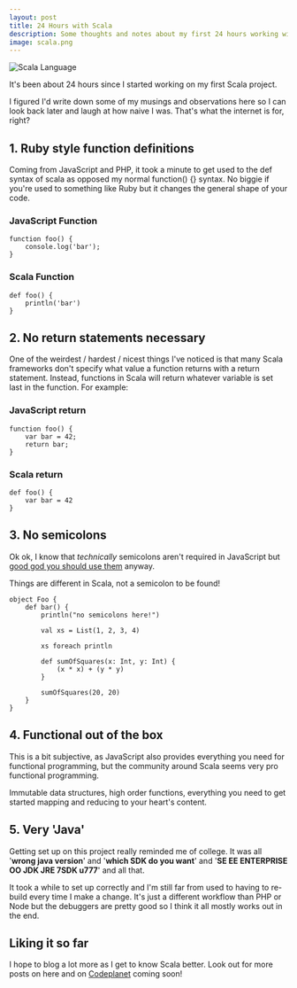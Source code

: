 ```yaml
---
layout: post
title: 24 Hours with Scala
description: Some thoughts and notes about my first 24 hours working with Scala
image: scala.png
---
```


<img src="{{ site.url }}/images/scala-lang.gif" alt="Scala Language" />

It's been about 24 hours since I started working on my first Scala project.

I figured I'd write down some of my musings and observations here so I can look back later and laugh at how naive I was. That's what the internet is for, right?

## 1. Ruby style function definitions

Coming from JavaScript and PHP, it took a minute to get used to the def syntax of scala as opposed my normal function() {} syntax. No biggie if you're used to something like Ruby but it changes the general shape of your code.

### JavaScript Function

<pre><code class="language-javascript">function foo() {
    console.log('bar');
}
</code></pre>

### Scala Function

<pre><code class="language-scala">def foo() {
    println('bar')
}
</code></pre>

## 2. No return statements necessary

One of the weirdest / hardest / nicest things I've noticed is that many Scala frameworks don't specify what value a function returns with a return statement. Instead, functions in Scala will return whatever variable is set last in the function. For example:

### JavaScript return

<pre><code class="language-javascript">function foo() {
    var bar = 42;
    return bar;
}
</code></pre>

### Scala return

<pre><code class="language-scala">def foo() {
    var bar = 42
}
</code></pre>

## 3. No semicolons

Ok ok, I know that *technically* semicolons aren't required in JavaScript but [good god you should use them](http://benalman.com/news/2013/01/advice-javascript-semicolon-haters/) anyway.

Things are different in Scala, not a semicolon to be found!

<pre><code class="language-scala">object Foo {
    def bar() {
        println("no semicolons here!")

        val xs = List(1, 2, 3, 4)

        xs foreach println

        def sumOfSquares(x: Int, y: Int) {
            (x * x) + (y * y)
        }

        sumOfSquares(20, 20)
    }
}
</code></pre>

## 4. Functional out of the box

This is a bit subjective, as JavaScript also provides everything you need for functional programming, but the community around Scala seems very pro functional programming.

Immutable data structures, high order functions, everything you need to get started mapping and reducing to your heart's content.

## 5. Very 'Java'

Getting set up on this project really reminded me of college. It was all '**wrong java version**' and '**which SDK do you want**' and '**SE EE ENTERPRISE OO JDK JRE 7SDK u777**' and all that.

It took a while to set up correctly and I'm still far from used to having to re-build every time I make a change. It's just a different workflow than PHP or Node but the debuggers are pretty good so I think it all mostly works out in the end.

## Liking it so far

I hope to blog a lot more as I get to know Scala better. Look out for more posts on here and on [Codeplanet](http://codeplanet.io) coming soon!
